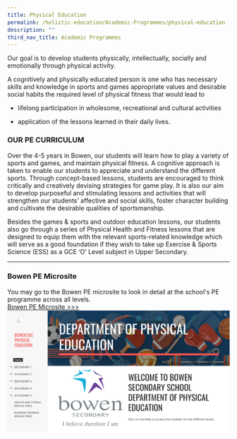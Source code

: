 ```yaml
---
title: Physical Education
permalink: /holistic-education/Academic-Programmes/physical-education
description: ""
third_nav_title: Academic Programmes
---
```

Our goal is to develop students physically, intellectually, socially and emotionally through physical activity.      

A cognitively and physically educated person is one who has necessary skills and knowledge in sports and games appropriate values and desirable social habits the required level of physical fitness that would lead to

*   lifelong participation in wholesome, recreational and cultural activities  
    
*   application of the lessons learned in their daily lives.

### OUR PE CURRICULUM

Over the 4-5 years in Bowen, our students will learn how to play a variety of sports and games, and maintain physical fitness. A cognitive approach is taken to enable our students to appreciate and understand the different sports. Through concept-based lessons, students are encouraged to think critically and creatively devising strategies for game play. It is also our aim to develop purposeful and stimulating lessons and activities that will strengthen our students’ affective and social skills, foster character building and cultivate the desirable qualities of sportsmanship.      

Besides the games & sports and outdoor education lessons, our students also go through a series of Physical Health and Fitness lessons that are designed to equip them with the relevant sports-related knowledge which will serve as a good foundation if they wish to take up Exercise & Sports Science (ESS) as a GCE ‘O’ Level subject in Upper Secondary.

------

### Bowen PE Microsite

You may go to the Bowen PE microsite to look in detail at the school's PE programme across all levels.  
[Bowen PE Microsite >>>](https://sites.google.com/bws.edu.sg/bowenpe)
![](/images/Bowen%20PE%20microsite.png)